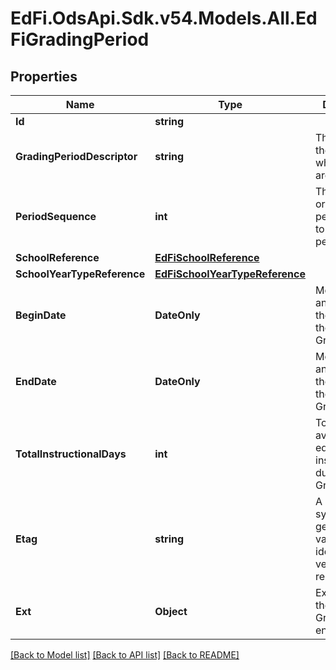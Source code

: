 # EdFi.OdsApi.Sdk.v54.Models.All.EdFiGradingPeriod

## Properties

Name | Type | Description | Notes
------------ | ------------- | ------------- | -------------
**Id** | **string** |  | [optional] 
**GradingPeriodDescriptor** | **string** | The name of the period for which grades are reported. | 
**PeriodSequence** | **int** | The sequential order of this period relative to other periods. | 
**SchoolReference** | [**EdFiSchoolReference**](EdFiSchoolReference.md) |  | 
**SchoolYearTypeReference** | [**EdFiSchoolYearTypeReference**](EdFiSchoolYearTypeReference.md) |  | 
**BeginDate** | **DateOnly** | Month, day, and year of the first day of the GradingPeriod. | 
**EndDate** | **DateOnly** | Month, day, and year of the last day of the GradingPeriod. | 
**TotalInstructionalDays** | **int** | Total days available for educational instruction during the GradingPeriod. | 
**Etag** | **string** | A unique system-generated value that identifies the version of the resource. | [optional] 
**Ext** | **Object** | Extensions to the GradingPeriod entity. | [optional] 

[[Back to Model list]](../README.md#documentation-for-models) [[Back to API list]](../README.md#documentation-for-api-endpoints) [[Back to README]](../README.md)

